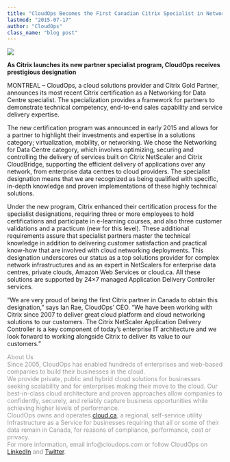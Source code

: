 ```yaml
---
title: "CloudOps Becomes the First Canadian Citrix Specialist in Networking for Data Centre"
lastmod: "2015-07-17"
author: "CloudOps"
class_name: "blog post"
---
```


<img src="/images/blog/post/CTX_Specialist_Gold_Solution-Advisor_Flat_RGB-copy1.png" class="main-blog-image">

<p><strong>As Citrix launches its new partner specialist program, CloudOps receives prestigious designation</strong></p>

<p>MONTREAL – CloudOps, a&nbsp;cloud solutions provider and Citrix Gold Partner, announces its most recent Citrix certification as a Networking for Data Centre specialist. The specialization provides a framework for partners to demonstrate technical competency, end-to-end sales capability and service delivery expertise.</p>

<p>The new certification program was announced in early 2015 and allows for a partner to highlight their investments and expertise in a solutions category; virtualization, mobility, or networking. We&nbsp;chose the Networking for Data Centre category, which involves optimizing, securing and controlling the delivery of services built on Citrix NetScaler and Citrix CloudBridge, supporting the efficient delivery of applications over any network, from enterprise data centres to cloud providers. The specialist designation means that we are&nbsp;recognized as being qualified with specific, in-depth knowledge and proven implementations of these highly technical solutions.</p>

<p>Under the new program, Citrix enhanced their certification process for the specialist designations, requiring three or more employees to hold certifications and participate in e-learning courses, and also three customer validations and a practicum (new for this level). These additional requirements assure that specialist partners master the technical knowledge in addition to delivering customer satisfaction and practical know-how that are involved with cloud networking deployments. This designation underscores our status as a top solutions provider for complex network infrastructures and as an expert in NetScalers for enterprise data centres, private clouds, Amazon Web Services or cloud.ca. All these solutions are supported by 24×7 managed Application Delivery Controller services.</p>

<p>“We are very proud of being the first Citrix partner in Canada to obtain this designation,” says Ian Rae, CloudOps’ CEO. “We have been working with Citrix since 2007 to deliver great cloud platform and cloud networking solutions to our customers. The Citrix NetScaler Application Delivery Controller is a key component of today’s enterprise IT architecture and we look forward to working alongside Citrix to deliver its value to our customers.”</p>

<p><span style="color: #999999;">About&nbsp;Us</span><br> <span style="color: #999999;"> Since 2005, CloudOps has enabled hundreds of enterprises and web-based companies to build their businesses in the cloud.</span><br> <span style="color: #999999;"> We provide private, public and hybrid cloud solutions for businesses seeking scalability and for enterprises making their move to the cloud. Our best-in-class cloud architecture and proven approaches allow companies to confidently, securely, and reliably capture business opportunities while achieving higher levels of performance.</span><br> <span style="color: #999999;"> CloudOps owns and operates <a href="https://cloud.ca" target="_blank">cloud.ca</a>, a regional, self-service utility Infrastructure as a Service for businesses requiring that all or some of their data remain in Canada, for reasons of compliance, performance, cost or privacy.</span><br> <span style="color: #999999;"> For more information, email info@cloudops.com or follow CloudOps on <a href="https://www.linkedin.com/company/cloudops" target="_blank">LinkedIn</a> and <a href="https://twitter.com/CloudOps_" target="_blank">Twitter</a>.</span></p>